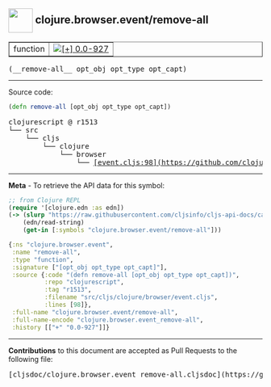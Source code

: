 ## <img width="48px" valign="middle" src="http://i.imgur.com/Hi20huC.png"> clojure.browser.event/remove-all

 <table border="1">
<tr>

<td>function</td>
<td><a href="https://github.com/cljsinfo/cljs-api-docs/tree/0.0-927"><img valign="middle" alt="[+] 0.0-927" src="https://img.shields.io/badge/+-0.0--927-lightgrey.svg"></a> </td>
</tr>
</table>

 <samp>
(__remove-all__ opt_obj opt_type opt_capt)<br>
</samp>

---





Source code:

```clj
(defn remove-all [opt_obj opt_type opt_capt])
```

 <pre>
clojurescript @ r1513
└── src
    └── cljs
        └── clojure
            └── browser
                └── <ins>[event.cljs:98](https://github.com/clojure/clojurescript/blob/r1513/src/cljs/clojure/browser/event.cljs#L98)</ins>
</pre>


---

__Meta__ - To retrieve the API data for this symbol:

```clj
;; from Clojure REPL
(require '[clojure.edn :as edn])
(-> (slurp "https://raw.githubusercontent.com/cljsinfo/cljs-api-docs/catalog/cljs-api.edn")
    (edn/read-string)
    (get-in [:symbols "clojure.browser.event/remove-all"]))
```

```clj
{:ns "clojure.browser.event",
 :name "remove-all",
 :type "function",
 :signature ["[opt_obj opt_type opt_capt]"],
 :source {:code "(defn remove-all [opt_obj opt_type opt_capt])",
          :repo "clojurescript",
          :tag "r1513",
          :filename "src/cljs/clojure/browser/event.cljs",
          :lines [98]},
 :full-name "clojure.browser.event/remove-all",
 :full-name-encode "clojure.browser.event_remove-all",
 :history [["+" "0.0-927"]]}

```

---

__Contributions__ to this document are accepted as Pull Requests to the following file:

 <pre>
[cljsdoc/clojure.browser.event_remove-all.cljsdoc](https://github.com/cljsinfo/cljs-api-docs/blob/master/cljsdoc/clojure.browser.event_remove-all.cljsdoc)
</pre>

